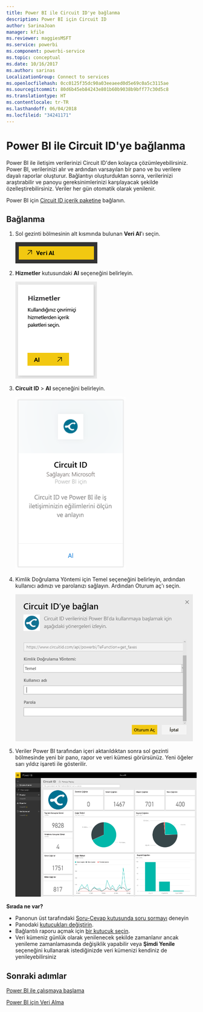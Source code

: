 ```yaml
---
title: Power BI ile Circuit ID'ye bağlanma
description: Power BI için Circuit ID
author: SarinaJoan
manager: kfile
ms.reviewer: maggiesMSFT
ms.service: powerbi
ms.component: powerbi-service
ms.topic: conceptual
ms.date: 10/16/2017
ms.author: sarinas
LocalizationGroup: Connect to services
ms.openlocfilehash: 0cc0125f35dc90a03eeaeed0d5e69c0a5c3115ae
ms.sourcegitcommit: 80d6b45eb84243e801b60b9038b9bff77c30d5c8
ms.translationtype: HT
ms.contentlocale: tr-TR
ms.lasthandoff: 06/04/2018
ms.locfileid: "34241171"
---
```

# <a name="connect-to-circuit-id-with-power-bi"></a>Power BI ile Circuit ID'ye bağlanma
Power BI ile iletişim verilerinizi Circuit ID'den kolayca çözümleyebilirsiniz. Power BI, verilerinizi alır ve ardından varsayılan bir pano ve bu verilere dayalı raporlar oluşturur. Bağlantıyı oluşturduktan sonra, verilerinizi araştırabilir ve panoyu gereksinimlerinizi karşılayacak şekilde özelleştirebilirsiniz. Veriler her gün otomatik olarak yenilenir.

Power BI için [Circuit ID içerik paketine](https://app.powerbi.com/getdata/services/circuitid) bağlanın.

## <a name="how-to-connect"></a>Bağlanma
1. Sol gezinti bölmesinin alt kısmında bulunan **Veri Al**'ı seçin.
   
    ![](media/service-connect-to-circuit-id/getdata.png)
2. **Hizmetler** kutusundaki **Al** seçeneğini belirleyin.
   
    ![](media/service-connect-to-circuit-id/services.png)
3. **Circuit ID** \> **Al** seçeneğini belirleyin.
   
    ![](media/service-connect-to-circuit-id/circuitid.png)
4. Kimlik Doğrulama Yöntemi için Temel seçeneğini belirleyin, ardından kullanıcı adınızı ve parolanızı sağlayın. Ardından Oturum aç'ı seçin.
   
    ![](media/service-connect-to-circuit-id/circuitid_login.png)
5. Veriler Power BI tarafından içeri aktarıldıktan sonra sol gezinti bölmesinde yeni bir pano, rapor ve veri kümesi görürsünüz. Yeni öğeler sarı yıldız işareti ile gösterilir.
   
    ![](media/service-connect-to-circuit-id/circuitid_dashboard_chrome.png)

**Sırada ne var?**

* Panonun üst tarafındaki [Soru-Cevap kutusunda soru sormayı](power-bi-q-and-a.md) deneyin
* Panodaki [kutucukları değiştirin](service-dashboard-edit-tile.md).
* Bağlantılı raporu açmak için [bir kutucuk seçin](service-dashboard-tiles.md).
* Veri kümeniz günlük olarak yenilenecek şekilde zamanlanır ancak yenileme zamanlamasında değişiklik yapabilir veya **Şimdi Yenile** seçeneğini kullanarak istediğinizde veri kümenizi kendiniz de yenileyebilirsiniz

## <a name="next-steps"></a>Sonraki adımlar
[Power BI ile çalışmaya başlama](service-get-started.md)

[Power BI için Veri Alma](service-get-data.md)

